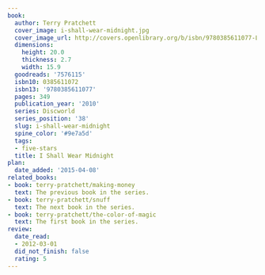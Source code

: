 ```yaml
---
book:
  author: Terry Pratchett
  cover_image: i-shall-wear-midnight.jpg
  cover_image_url: http://covers.openlibrary.org/b/isbn/9780385611077-L.jpg
  dimensions:
    height: 20.0
    thickness: 2.7
    width: 15.9
  goodreads: '7576115'
  isbn10: 0385611072
  isbn13: '9780385611077'
  pages: 349
  publication_year: '2010'
  series: Discworld
  series_position: '38'
  slug: i-shall-wear-midnight
  spine_color: '#9e7a5d'
  tags:
  - five-stars
  title: I Shall Wear Midnight
plan:
  date_added: '2015-04-08'
related_books:
- book: terry-pratchett/making-money
  text: The previous book in the series.
- book: terry-pratchett/snuff
  text: The next book in the series.
- book: terry-pratchett/the-color-of-magic
  text: The first book in the series.
review:
  date_read:
  - 2012-03-01
  did_not_finish: false
  rating: 5
---
```

